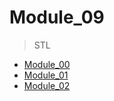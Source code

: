 
# Module_09
> STL

* [Module_00](https://github.com/PedroZappa/42_CPP/tree/main/Module_09/ex00/README.md)
* [Module_01](https://github.com/PedroZappa/42_CPP/tree/main/Module_09/ex01/README.md)
* [Module_02](https://github.com/PedroZappa/42_CPP/tree/main/Module_09/ex02/README.md)
